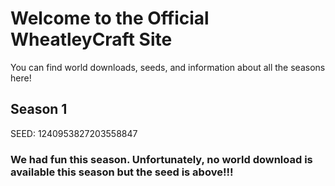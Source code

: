 # Welcome to the Official WheatleyCraft Site

You can find world downloads, seeds, and information about all the seasons here!

## Season 1
SEED: 1240953827203558847
### We had fun this season. Unfortunately, no world download is available this season but the seed is above!!!



